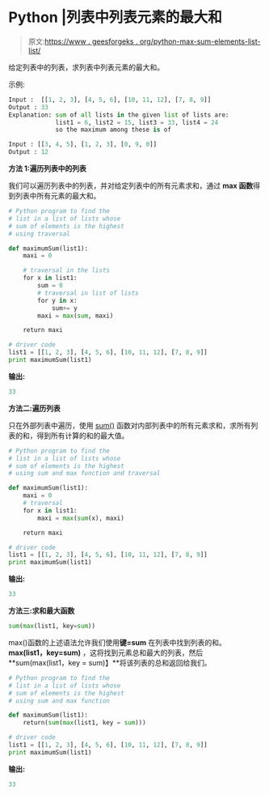 # Python |列表中列表元素的最大和

> 原文:[https://www . geesforgeks . org/python-max-sum-elements-list-list/](https://www.geeksforgeeks.org/python-maximum-sum-elements-list-list-lists/)

给定列表中的列表，求列表中列表元素的最大和。

示例:

```py
Input :  [[1, 2, 3], [4, 5, 6], [10, 11, 12], [7, 8, 9]]
Output : 33 
Explanation: sum of all lists in the given list of lists are:
             list1 = 6, list2 = 15, list3 = 33, list4 = 24 
             so the maximum among these is of 

Input : [[3, 4, 5], [1, 2, 3], [0, 9, 0]]
Output : 12

```

**方法 1:遍历列表中的列表**

我们可以遍历列表中的列表，并对给定列表中的所有元素求和，通过 **max 函数**得到列表中所有元素的最大和。

```py
# Python program to find the 
# list in a list of lists whose 
# sum of elements is the highest
# using traversal

def maximumSum(list1):
    maxi = 0

    # traversal in the lists
    for x in list1:
        sum = 0 
        # traversal in list of lists
        for y in x:
            sum+= y     
        maxi = max(sum, maxi) 

    return maxi

# driver code  
list1 = [[1, 2, 3], [4, 5, 6], [10, 11, 12], [7, 8, 9]]
print maximumSum(list1)
```

**输出:**

```py
33

```

**方法二:遍历列表**

只在外部列表中遍历，使用 [sum()](https://www.geeksforgeeks.org/sum-function-python/) 函数对内部列表中的所有元素求和，求所有列表的和，得到所有计算的和的最大值。

```py
# Python program to find the 
# list in a list of lists whose 
# sum of elements is the highest
# using sum and max function and traversal

def maximumSum(list1):
    maxi = 0
    # traversal
    for x in list1:
        maxi = max(sum(x), maxi)

    return maxi

# driver code  
list1 = [[1, 2, 3], [4, 5, 6], [10, 11, 12], [7, 8, 9]]
print maximumSum(list1)
```

**输出:**

```py
33

```

**方法三:求和最大函数**

```py
sum(max(list1, key=sum))
```

max()函数的上述语法允许我们使用**键=sum** 在列表中找到列表的和。 **max(list1，key=sum)** ，这将找到元素总和最大的列表，然后 **sum(max(list1，key = sum)】**将该列表的总和返回给我们。

```py
# Python program to find the 
# list in a list of lists whose 
# sum of elements is the highest
# using sum and max function

def maximumSum(list1):
    return(sum(max(list1, key = sum)))

# driver code  
list1 = [[1, 2, 3], [4, 5, 6], [10, 11, 12], [7, 8, 9]]
print maximumSum(list1)
```

**输出:**

```py
33

```